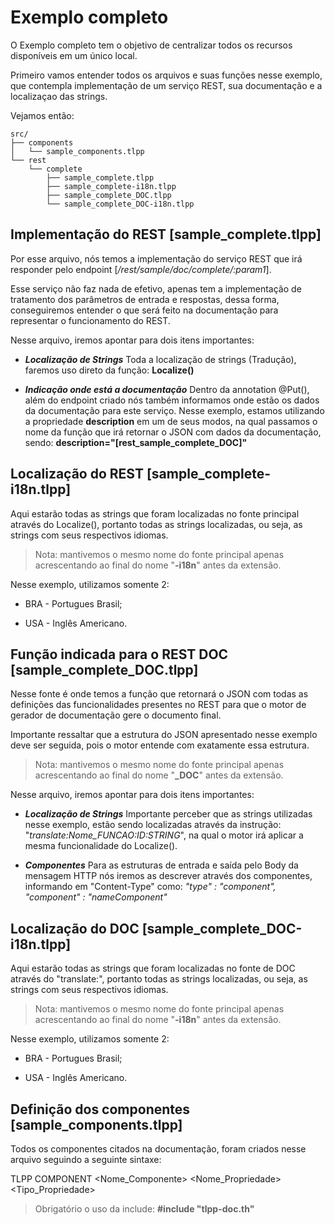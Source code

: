 # Exemplo completo

O Exemplo completo tem o objetivo de centralizar todos os recursos disponíveis em um único local.

Primeiro vamos entender todos os arquivos e suas funções nesse exemplo, que contempla implementação de um serviço REST, sua documentação e a localizaçao das strings.

Vejamos então:

```
src/
├── components
│   └── sample_components.tlpp
└── rest
    └── complete
        ├── sample_complete.tlpp
        ├── sample_complete-i18n.tlpp
        ├── sample_complete_DOC.tlpp
        └── sample_complete_DOC-i18n.tlpp
```

## Implementação do REST [sample_complete.tlpp]

Por esse arquivo, nós temos a implementação do serviço REST que irá responder pelo endpoint [*/rest/sample/doc/complete/:param1*].

Esse serviço não faz nada de efetivo, apenas tem a implementação de tratamento dos parâmetros de entrada e respostas, dessa forma, conseguiremos entender o que será feito na documentação para representar o funcionamento do REST.

Nesse arquivo, iremos apontar para dois itens importantes:

- ***Localização de Strings***
  Toda a localização de strings (Tradução), faremos uso direto da função:
  **Localize()**

- ***Indicação onde está a documentação***
  Dentro da annotation @Put(), além do endpoint criado nós também informamos onde estão os dados da documentação para este serviço. Nesse exemplo, estamos utilizando a propriedade **description** em um de seus modos, na qual passamos o nome da função que irá retornar o JSON com dados da documentação, sendo:
  **description="[rest_sample_complete_DOC]"**
  
## Localização do REST [sample_complete-i18n.tlpp]

Aqui estarão todas as strings que foram localizadas no fonte principal através do Localize(), portanto todas as strings localizadas, ou seja, as strings com seus respectivos idiomas.

> Nota: mantivemos o mesmo nome do fonte principal apenas acrescentando ao final do nome "**-i18n**" antes da extensão.

Nesse exemplo, utilizamos somente 2:

- BRA - Portugues Brasil;

- USA - Inglês Americano.

## Função indicada para o REST DOC [sample_complete_DOC.tlpp]

Nesse fonte é onde temos a função que retornará o JSON com todas as definições das funcionalidades presentes no REST para que o motor de gerador de documentação gere o documento final.

Importante ressaltar que a estrutura do JSON apresentado nesse exemplo deve ser seguida, pois o motor entende com exatamente essa estrutura.

> Nota: mantivemos o mesmo nome do fonte principal apenas acrescentando ao final do nome "**_DOC**" antes da extensão.

Nesse arquivo, iremos apontar para dois itens importantes:

* ***Localização de Strings***
  Importante perceber que as strings utilizadas nesse exemplo, estão sendo localizadas através da instrução: 
  "*translate:Nome_FUNCAO:ID:STRING*", na qual o motor irá aplicar a mesma funcionalidade do Localize().

* ***Componentes***
Para as estruturas de entrada e saída pelo Body da mensagem HTTP nós iremos as descrever através dos componentes, informando em "Content-Type" como: 
  *"type" : "component",*
  *"component" : "nameComponent"*

## Localização do DOC [sample_complete_DOC-i18n.tlpp]

Aqui estarão todas as strings que foram localizadas no fonte de DOC através do "translate:", portanto todas as strings localizadas, ou seja, as strings com seus respectivos idiomas.

> Nota: mantivemos o mesmo nome do fonte principal apenas acrescentando ao final do nome "**-i18n**" antes da extensão.

Nesse exemplo, utilizamos somente 2:

* BRA - Portugues Brasil;

* USA - Inglês Americano.

## Definição dos componentes [sample_components.tlpp]

Todos os componentes citados na documentação, foram criados nesse arquivo seguindo a seguinte sintaxe:

TLPP COMPONENT <Nome_Componente> <Nome_Propriedade> <Tipo_Propriedade> <Exemplo>

> Obrigatório o uso da include:
> **#include "tlpp-doc.th"**

